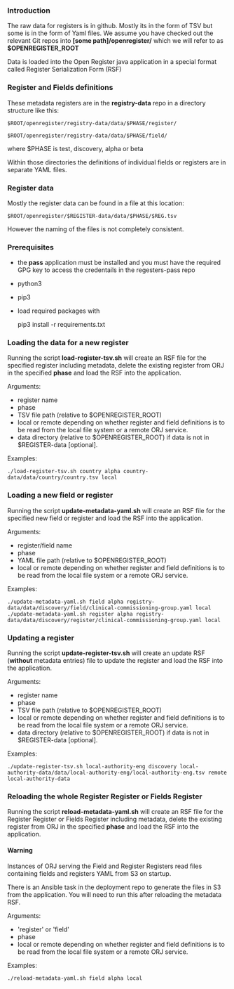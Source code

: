 ### Introduction

The raw data for registers is in github. Mostly its in the form of TSV but some is in the form of Yaml files.
We assume you have checked out the relevant Git repos into **[some path]/openregister/** which we will refer to as
**$OPENREGISTER_ROOT**

Data is loaded into the Open Register java application in a special format called Register Serialization Form (RSF)

### Register and Fields definitions

These metadata registers are in the **registry-data** repo in a directory structure like this:

    $ROOT/openregister/registry-data/data/$PHASE/register/

    $ROOT/openregister/registry-data/data/$PHASE/field/

where $PHASE is test, discovery, alpha or beta

Within those directories the definitions of individual fields or registers are in separate YAML files.

### Register data

Mostly the register data can be found in a file at this location:

    $ROOT/openregister/$REGISTER-data/data/$PHASE/$REG.tsv

However the naming of the files is not completely consistent.

### Prerequisites

- the **pass** application must be installed and you must have the required GPG key to access
  the credentails in the regesters-pass repo
- python3
- pip3
- load required packages with


    pip3 install -r requirements.txt


### Loading the data for a new register

Running the script **load-register-tsv.sh** will create an RSF file for the specified register including metadata, delete the existing
register from ORJ in the specified **phase** and load the RSF into the application.

Arguments:
- register name
- phase
- TSV file path (relative to $OPENREGISTER_ROOT)
- local or remote depending on whether register and field definitions is to be read from the local file system or a remote ORJ service.
- data directory (relative to $OPENREGISTER_ROOT) if data is not in $REGISTER-data [optional].

Examples:

    ./load-register-tsv.sh country alpha country-data/data/country/country.tsv local

### Loading a new field or register

Running the script **update-metadata-yaml.sh** will create an RSF file for the specified new field or register and load the RSF into the application.

Arguments:
- register/field name
- phase
- YAML file path (relative to $OPENREGISTER_ROOT)
- local or remote depending on whether register and field definitions is to be read from the local file system or a remote ORJ service.

Examples:

    ./update-metadata-yaml.sh field alpha registry-data/data/discovery/field/clinical-commissioning-group.yaml local
    ./update-metadata-yaml.sh register alpha registry-data/data/discovery/register/clinical-commissioning-group.yaml local

### Updating a register

Running the script **update-register-tsv.sh** will create an update RSF (**without** metadata entries) file to update the register and load the RSF into the application.

Arguments:
- register name
- phase
- TSV file path (relative to $OPENREGISTER_ROOT)
- local or remote depending on whether register and field definitions is to be read from the local file system or a remote ORJ service.
- data directory (relative to $OPENREGISTER_ROOT) if data is not in $REGISTER-data [optional].

Examples:

    ./update-register-tsv.sh local-authority-eng discovery local-authority-data/data/local-authority-eng/local-authority-eng.tsv remote local-authority-data


### Reloading the whole Register Register or Fields Register

Running the script **reload-metadata-yaml.sh** will create an RSF file for the Register Register or Fields Register including metadata, delete the existing register from ORJ in the specified **phase** and load the RSF into the application.

#### Warning

Instances of ORJ serving the Field and Register Registers read files containing fields and registers YAML from S3 on startup.

There is an Ansible task in the deployment repo to generate the files in S3 from the application. You will need to run this after
reloading the metadata RSF.

Arguments:
- 'register' or 'field'
- phase
- local or remote depending on whether register and field definitions is to be read from the local file system or a remote ORJ service.

Examples:

    ./reload-metadata-yaml.sh field alpha local
